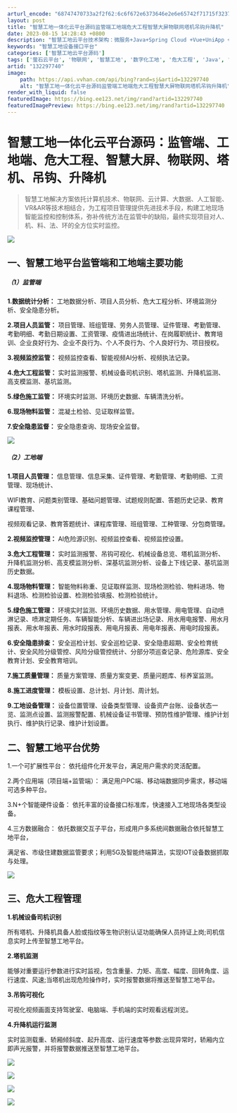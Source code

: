 ```yaml
---
arturl_encode: "68747470733a2f2f62:6c6f672e6373646e2e6e65742f71715f32373734313738372f:61727469636c652f64657461696c732f313332323937373430"
layout: post
title: "智慧工地一体化云平台源码监管端工地端危大工程智慧大屏物联网塔机吊钩升降机"
date: 2023-08-15 14:28:43 +0800
description: "智慧工地云平台技术架构：微服务+Java+Spring Cloud +Vue+UniApp +MyS"
keywords: "智慧工地设备接口平台"
categories: ['智慧工地云平台源码']
tags: ['萤石云平台', '物联网', '智慧工地', '数字化工地', '危大工程', 'Java', 'Ai']
artid: "132297740"
image:
    path: https://api.vvhan.com/api/bing?rand=sj&artid=132297740
    alt: "智慧工地一体化云平台源码监管端工地端危大工程智慧大屏物联网塔机吊钩升降机"
render_with_liquid: false
featuredImage: https://bing.ee123.net/img/rand?artid=132297740
featuredImagePreview: https://bing.ee123.net/img/rand?artid=132297740
---
```


# 智慧工地一体化云平台源码：监管端、工地端、危大工程、智慧大屏、物联网、塔机、吊钩、升降机

> 智慧工地解决方案依托计算机技术、物联网、云计算、大数据、人工智能、VR&AR等技术相结合，为工程项目管理提供先进技术手段，构建工地现场智能监控和控制体系，弥补传统方法在监管中的缺陷，最终实现项目对人、机、料、法、环的全方位实时监控。

![](https://i-blog.csdnimg.cn/blog_migrate/a4b2b8d5ae2074d899abc7b20ce7f360.gif)

## **一、智慧工地平台监管端和工地端主要功能**

##### **（1）监管端**

**1.数据统计分析：**
工地数据分析、项目人员分析、危大工程分析、环境监测分析、安全隐患分析。

**2.项目人员监管：**
项目管理、班组管理、劳务人员管理、证件管理、考勤管理、考勤明细、考勤日期设置、工资管理、疫情进出场统计、在岗履职统计、教育培训、企业良好行为、企业不良行为、个人不良行为、个人良好行为、项目授权。

**3.视频监控监管：**
视频监控查看、智能视频AI分析、视频执法记录。

**4.危大工程监管：**
实时监测报警、机械设备司机识别、塔机监测、升降机监测、高支模监测、基坑监测。

**5.绿色施工监管：**
环境实时监测、环境历史数据、车辆清洗分析。

**6.现场物料监管：**
混凝土检验、见证取样监管。

**7.安全隐患监督：**
安全隐患查询、现场安全监督。

![](https://i-blog.csdnimg.cn/blog_migrate/aac6b377194d4d191b018d6e9b51ea19.png)

##### **（2）工地端**

**1.项目人员管理：**
信息管理、信息采集、证件管理、考勤管理、考勤明细、工资管理、现场统计、

WIFI教育、问题类别管理、基础问题管理、试题规则配置、答题历史记录、教育课程管理、
  
视频观看记录、教育答题统计、课程库管理、班组管理、工种管理、分包商管理。

**2.视频监控管理：**
AI危险源识别、视频监控查看、视频监控设置。

**3.危大工程管理：**
实时监测报警、吊钩可视化、机械设备总览、塔机监测分析、升降机监测分析、高支模监测分析、深基坑监测分析、设备上下线记录、基坑监测历史数据。

**4.现场物料管理：**
智能物料称重、见证取样监测、现场检测检验、物料进场、物料退场、检测检验设置、检测检验填报、检测检验统计。

**5.绿色施工管理：**
环境实时监测、环境历史数据、用水管理、用电管理、自动喷淋记录、喷淋定期任务、车辆智能分析、车辆进出场记录、用水用电报警、用水月报表、用水年报表、用水时段报表、用电月报表、用电年报表、用电时段报表。

**6.安全隐患排查：**
安全巡检计划、安全巡检记录、安全隐患超期、安全检育统计、安全风险分级管控、风险分级管控统计、分部分项巡查记录、危险源库、安全教育计划、安全教育培训。

**7.施工质量管理：**
质量方案管理、质量方案变更、质量问题库、标养室监测。

**8.施工进度管理：**
模板设置、总计划、月计划、周计划。

**9.工地设备管理：**
设备位置管理、设备类型管理、设备资产台账、设备状态一览、监测点设置、监测报警配置、机械设备证书管理、预防性维护管理、维护计划执行、维护执行记录、维护计划设置。

## 

## **二、智慧工地平台优势**

1.一个可扩展性平台：
依托组件化开发平台，满足用户需求的灵活配置。

2.两个应用端（项目端+监管端）：
满足用户PC端、移动端数据同步需求，移动端可选多种平台。

3.N+个智能硬件设备：
依托丰富的设备接口标准库，快速接入工地现场各类型设备。

4.三方数据融合：
依托数据交互子平台，形成用户多系统间数据融合依托智慧工地平台，
  
满足省、市级住建数据监管要求；利用5G及智能终端算法，实现IOT设备数据抓取与处理。

![](https://i-blog.csdnimg.cn/blog_migrate/7ec51ecddda31731e8e0907cfcd2d34a.jpeg)

## **三、危大工程管理**

**1.机械设备司机识别**

所有塔机、升降机具备人脸或指纹等生物识别认证功能确保人员持证上岗;司机信息实时上传至智慧工地平台。

**2.塔机监测**

能够对重要运行参数进行实时监视，包含重量、力矩、高度、幅度、回转角度、运行速度、风速;当塔机出现危险操作时，实时报警数据将推送至智慧工地平台。

**3.吊钩可视化**

可视化视频画面支持驾驶室、电脑端、手机端的实时观看远程浏览。

**4.升降机运行监测**

实时监测载重、轿厢倾斜度、起升高度、运行速度等参数:出现异常时，轿厢内立即声光报警，并将报警数据推送至智慧工地平台。

![](https://i-blog.csdnimg.cn/blog_migrate/341986c44b287d0f10c5c2cf798f180b.png)

![](https://i-blog.csdnimg.cn/blog_migrate/08fb75696bb98c05860c759a7d2aa9b8.png)

![](https://i-blog.csdnimg.cn/blog_migrate/8e3c5ef1b1559ec5b8308a99380e018a.png)

![](https://i-blog.csdnimg.cn/blog_migrate/ddd9a0417da2cc1eae53d730f4b4bf7e.png)